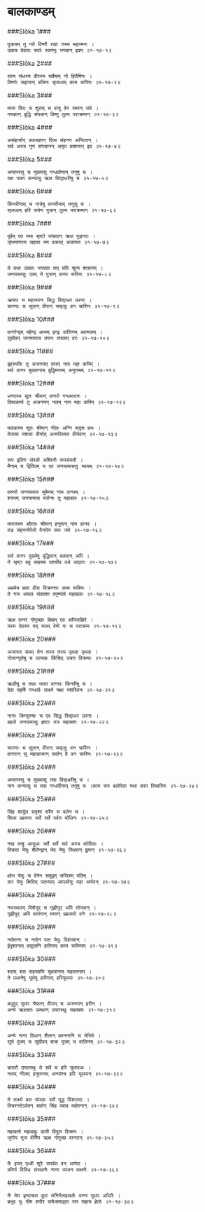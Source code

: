बालकाण्डम्
===============================


###Slōka 1###


    पुत्रत्वम् तु गते विष्णौ राज्ञः तस्य महात्मनः ।
    उवाच देवताः सर्वाः स्वयंभूः भगवान् इदम् ॥१-१७-१॥


###Slōka 2###


    सत्य संधस्य वीरस्य सर्वेषाम् नो हितैषिणः ।
    विष्णोः सहायान् बलिनः सृजध्वम् काम रूपिणः ॥१-१७-२॥


###Slōka 3###


    माया विदः च शूराम् च वायु वेग समान् जवे ।
    नयज्ञान् बुद्धि संपन्नान् विष्णु तुल्य पराक्रमान् ॥१-१७-३॥


###Slōka 4###


    असंहार्यान् उपायज्ञान् दिव्य संहनन अन्वितान् ।
    सर्व अस्त्र गुण संपन्नानन् अमृत प्राशनान् इव ॥१-१७-४॥


###Slōka 5###


    अप्सरस्सु च मुख्यासु गन्धर्वाणाम् तनूषु च ।
    यक्ष पन्नग कन्यासु ऋक्ष विद्याधरीषु च ॥१-१७-५॥


###Slōka 6###


    किंनरीणाम् च गात्रेषु वानरीनाम् तनूसु च ।
    सृजध्वम् हरि रूपेण पुत्रान् तुल्य पराक्रमान् ॥१-१७-६॥


###Slōka 7###


    पूर्वम् एव मया सृष्टो जांबवान् ऋक्ष पुङ्गवः ।
    जृंभमाणस्य सहसा मम वक्रात् अजायत ॥१-१७-७॥


###Slōka 8###


    ते तथा उक्ताः भगवता तत् प्रति श्रुत्य शासनम् ।
    जनयामासुः एवम् ते पुत्रान् वानर रूपिणः ॥१-१७-८॥


###Slōka 9###


    ऋषयः च महात्मानः सिद्ध विद्याधर उरगाः ।
    चारणाः च सुतान् वीरान् ससृजुः वन चारिणः ॥१-१७-९॥


###Slōka 10###


    वानरेन्द्रम् महेन्द्र आभम् इन्द्रः वालिनम् आत्मजम् ।
    सुग्रीवम् जनयामास तपनः तपताम् वरः ॥१-१७-१०॥


###Slōka 11###


    बृहस्पतिः तु अजनयत् तारम् नाम महा कपिम् ।
    सर्व वानर मुख्यानाम् बुद्धिमन्तम् अनुत्तमम् ॥१-१७-११॥


###Slōka 12###


    धनदस्य सुतः श्रीमान् वानरो गन्धमादनः ।
    विश्वकर्मा तु अजनयन् नलम् नाम महा कपिम् ॥१-१७-१२॥


###Slōka 13###


    पावकस्य सुतः श्रीमान् नीलः अग्नि सदृश प्रभः ।
    तेजसा यशसा वीर्यात् अत्यरिच्यत वीर्यवान् ॥१-१७-१३॥


###Slōka 14###


    रूप द्रविण संपन्नौ अश्विनौ रूपसंमतौ ।
    मैन्दम् च द्विविदम् च एव जनयामासतुः स्वयम् ॥१-१७-१४॥


###Slōka 15###


    वरुणो जनयामास सुषेणम् नाम वानरम् ।
    शरभम् जनयामास पर्जन्यः तु महाबलः ॥१-१७-१५॥


###Slōka 16###


    मारुतस्य औरसः श्रीमान् हनुमान् नाम वानरः ।
    वज्र संहननोपेतो वैनतेय समः जवे ॥१-१७-१६॥


###Slōka 17###


    सर्व वानर मुख्येषु बुद्धिमान् बलवान् अपि ।
    ते सृष्टा बहु साहस्रा दशग्रीव वधे उद्यताः ॥१-१७-१७॥


###Slōka 18###


    अप्रमेय बला वीरा विक्रान्ताः काम रूपिणः ।
    ते गज अचल संकाशा वपुष्मंतो महाबलाः ॥१-१७-१८॥


###Slōka 19###


    ऋक्ष वानर गोपुच्छाः क्षिप्रम् एव अभिजज्ञिरे ।
    यस्य देवस्य यद् रूपम् वेषो यः च पराक्रमः ॥१-१७-१९॥


###Slōka 20###


    अजायत समम् तेन तस्य तस्य पृथक् पृथक् ।
    गोलान्गूलेषु च उत्पन्नाः किंचिद् उन्नत विक्रमाः ॥१-१७-२०॥


###Slōka 21###


    ऋक्षीषु च तथा जाता वानराः किंनरीषु च ।
    देवा महर्षि गन्धर्वाः तार्क्ष्य यक्षा यशस्विनः ॥१-१७-२१॥


###Slōka 22###


    नागाः किम्पुरुषाः च एव सिद्ध विद्याधर उरगाः ।
    बहवो जनयामासुः हृष्टाः तत्र सहस्रशः ॥१-१७-२२॥


###Slōka 23###


    चारणाः च सुतान् वीरान् ससृजुः वन चारिणः ।
    वानरान् सु महाकायान् सर्वान् वै वन चारिणः ॥१-१७-२३॥


###Slōka 24###


    अप्सरस्सु च मुख्यासु तदा विद्यधरीषु च ।
    नाग कन्यासु च तदा गन्धर्वीणाम् तनूषु च ।काम रूप बलोपेता यथा काम विचारिणः ॥१-१७-२४॥


###Slōka 25###


    सिंह शार्दूल सदृशा दर्पेण च बलेन च ।
    शिला प्रहरणाः सर्वे सर्वे पर्वत योधिनः ॥१-१७-२५॥


###Slōka 26###


    नख दन्ष्ट्र आयुधाः सर्वे सर्वे सर्व अस्त्र कोविदाः ।
    विचाल येयुः शैलेन्द्रान् भेद येयुः स्थिरान् द्रुमान् ॥१-१७-२६॥


###Slōka 27###


    क्षोभ येयुः च वेगेन समुद्रम् सरिताम् पतिम् ।
    दार येयुः क्षितिम् पद्भ्याम् आप्लवेयुः महा अर्णवन् ॥१-१७-२७॥


###Slōka 28###


    नभस्थलम् विशेयुर् च गृह्णीयुर् अपि तोयदान् ।
    गृह्णीयुर् अपि मातंगान् मत्तान् प्रव्रजतो वने ॥१-१७-२८॥


###Slōka 29###


    नर्दमानाः च नादेन पात येयुः विहंगमान् ।
    ईदृशानाम् प्रसूतानि हरीणाम् काम रूपिणाम् ॥१-१७-२९॥


###Slōka 30###


    शतम् शत सहस्राणि यूथपानाम् महात्मनाम् ।
    ते प्रधानेषु यूथेषु हरीणाम् हरियूथपाः ॥१-१७-३०॥


###Slōka 31###


    बभूवुर् यूथप श्रेष्ठान् वीराम् च अजनयन् हरीन् ।
    अन्ये ऋक्षवतः प्रस्थान् उपतस्थुः सहस्रशः ॥१-१७-३१॥


###Slōka 32###


    अन्ये नाना विधान् शैलान् काननानि च भेजिरे ।
    सूर्य पुत्रम् च सुग्रीवम् शक्र पुत्रम् च वालिनम् ॥१-१७-३२॥


###Slōka 33###


    भ्रातरौ उपतस्थुः ते सर्वे च हरि यूथपाअः ।
    नलम् नीलम् हनूमन्तम् अन्यांश्च हरि यूथपान् ॥१-१७-३३॥


###Slōka 34###


    ते तार्क्ष्य बल संपन्नाः सर्वे युद्ध विशारदाः ।
    विचरन्तोऽर्दयन् सर्वान् सिंह व्याघ्र महोरगान् ॥१-१७-३४॥


###Slōka 35###


    महाबलो महाबाहुः वाली विपुल विक्रमः ।
    जुगोप भुज वीर्येण ऋक्ष गोपुच्छ वानरान् ॥१-१७-३५॥


###Slōka 36###


    तैः इयम् पृध्वी शूरैः सपर्वत वन अर्णवा ।
    कीर्णा विविध संस्थानैः नाना व्यंजन लक्षणैः ॥१-१७-३६॥


###Slōka 37###


    तैः मेघ बृन्दाचल कूट संनिभैःमहाबलैः वानर यूथप अधिपैः ।
    बभूव भूः भीम शरीर रूपैःसमावृता राम सहाय हेतोः ॥१-१७-३७॥


